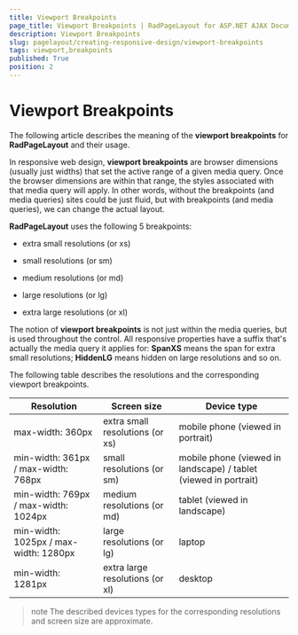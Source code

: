 ```yaml
---
title: Viewport Breakpoints
page_title: Viewport Breakpoints | RadPageLayout for ASP.NET AJAX Documentation
description: Viewport Breakpoints
slug: pagelayout/creating-responsive-design/viewport-breakpoints
tags: viewport,breakpoints
published: True
position: 2
---
```


# Viewport Breakpoints



The following article describes the meaning of the **viewport breakpoints** for **RadPageLayout** and their usage.


In responsive web design, **viewport breakpoints** are browser dimensions (usually just widths) that set the active range of a given media query. Once the browser dimensions are within that range, the styles associated with that media query will apply. In other words, without the breakpoints (and media queries) sites could be just fluid, but with breakpoints (and media queries), we can change the actual layout.

**RadPageLayout** uses the following 5 breakpoints:

* extra small resolutions (or xs)

* small resolutions (or sm)

* medium resolutions (or md)

* large resolutions (or lg)

* extra large resolutions (or xl)

The notion of **viewport breakpoints** is not just within the media queries, but is used throughout the control. All responsive properties have a suffix that's actually the media query it applies for: **SpanXS** means the span for extra small resolutions; **HiddenLG** means hidden on large resolutions and so on.

The following table describes the resolutions and the corresponding viewport breakpoints.


| Resolution | Screen size | Device type |
| ------ | ------ | ------ |
|max-width: 360px|extra small resolutions (or xs)|mobile phone (viewed in portrait)|
|min-width: 361px / max-width: 768px|small resolutions (or sm)|mobile phone (viewed in landscape) / tablet (viewed in portrait)|
|min-width: 769px / max-width: 1024px|medium resolutions (or md)|tablet (viewed in landscape)|
|min-width: 1025px / max-width: 1280px|large resolutions (or lg)|laptop|
|min-width: 1281px|extra large resolutions (or xl)|desktop|

>note The described devices types for the corresponding resolutions and screen size are approximate.
>

